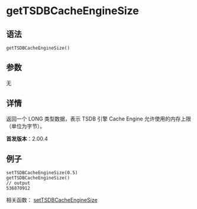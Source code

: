 # getTSDBCacheEngineSize

## 语法

`getTSDBCacheEngineSize()`

## 参数

无

## 详情

返回一个 LONG 类型数据，表示 TSDB 引擎 Cache Engine 允许使用的内存上限（单位为字节）。

**首发版本**：2.00.4

## 例子

```
setTSDBCacheEngineSize(0.5)
getTSDBCacheEngineSize()
// output
536870912
```

相关函数： [setTSDBCacheEngineSize](../s/setTSDBCacheEngineSize.md)

